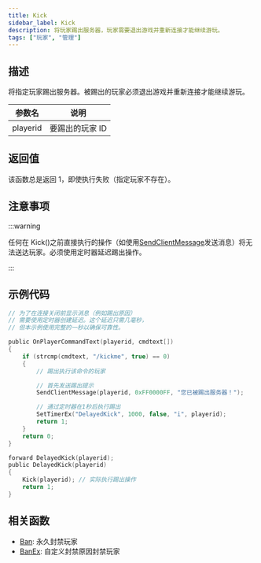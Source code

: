 ```yaml
---
title: Kick
sidebar_label: Kick
description: 将玩家踢出服务器，玩家需要退出游戏并重新连接才能继续游玩。
tags: ["玩家", "管理"]
---
```


## 描述

将指定玩家踢出服务器。被踢出的玩家必须退出游戏并重新连接才能继续游玩。

| 参数名   | 说明            |
| -------- | --------------- |
| playerid | 要踢出的玩家 ID |

## 返回值

该函数总是返回 1，即使执行失败（指定玩家不存在）。

## 注意事项

:::warning

任何在 Kick()之前直接执行的操作（如使用[SendClientMessage](SendClientMessage)发送消息）将无法送达玩家。必须使用定时器延迟踢出操作。

:::

## 示例代码

```c
// 为了在连接关闭前显示消息（例如踢出原因）
// 需要使用定时器创建延迟。这个延迟只需几毫秒，
// 但本示例使用完整的一秒以确保可靠性。

public OnPlayerCommandText(playerid, cmdtext[])
{
    if (strcmp(cmdtext, "/kickme", true) == 0)
    {
        // 踢出执行该命令的玩家

        // 首先发送踢出提示
        SendClientMessage(playerid, 0xFF0000FF, "您已被踢出服务器！");

        // 通过定时器在1秒后执行踢出
        SetTimerEx("DelayedKick", 1000, false, "i", playerid);
        return 1;
    }
    return 0;
}

forward DelayedKick(playerid);
public DelayedKick(playerid)
{
    Kick(playerid); // 实际执行踢出操作
    return 1;
}
```

## 相关函数

- [Ban](Ban): 永久封禁玩家
- [BanEx](BanEx): 自定义封禁原因封禁玩家
